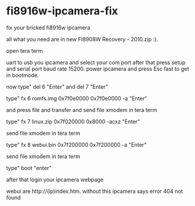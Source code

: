 # fi8916w-ipcamera-fix
fix your bricked fi8916w ipcamera



all what you need are in new FI8908W Recovery - 2010.zip :).

open tera term

uart to usb you ipcamera and select your com port
after that press setup and serial port baud rate 15200.
power ipcamera and press Esc fast to get in bootmode.

now type" del 6 "Enter" and del 7 "Enter"



type" fx 6 romfs.img 0x7f0e0000 0x7f0e0000 -a "Enter"


and press file and transfer and 
send file xmodem in tera term

type" fx 7 linux.zip 0x7f020000 0x8000 -acxz "Enter"

send file xmodem in tera term

type" fx 8 webui.bin 0x7f200000 0x7f200000 -a "Enter"

send file xmodem in tera term

type" boot "enter"

after that login your ipcamera webpage

webui are http://(ip)index.htm. without this ipcamera says error 404 not found

